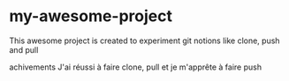 # my-awesome-project

This awesome project is created to experiment git notions like clone, push and pull

achivements
J'ai réussi à faire clone, pull et je m'apprête à faire push